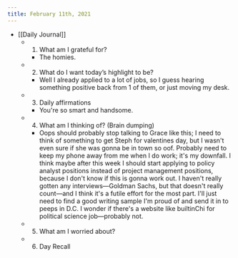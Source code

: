 ```yaml
---
title: February 11th, 2021
---
```


- [[Daily Journal]]
	 - 1. What am I grateful for?
		 - The homies.

	 - 2. What do I want today’s highlight to be?
		 - Well I already applied to a lot of jobs, so I guess hearing something positive back from 1 of them, or just moving my desk.

	 - 3. Daily affirmations
		 - You're so smart and handsome. 

	 - 4. What am I thinking of? (Brain dumping)
		 - Oops should probably stop talking to Grace like this; I need to think of something to get Steph for valentines day, but I wasn't even sure if she was gonna be in town so oof. Probably need to keep my phone away from me when I do work; it's my downfall. I think maybe after this week I should start applying to policy analyst positions instead of project management positions, because I don't know if this is gonna work out. I haven't really gotten any interviews—Goldman Sachs, but that doesn't really count—and I think it's a futile effort for the most part. I'll just need to find a good writing sample I'm proud of and send it in to peeps in D.C. I wonder if there's a website like builtinChi for political science job—probably not. 

	 - 5. What am I worried about?

	 - 6. Day Recall
